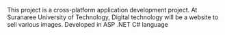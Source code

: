 This project is a cross-platform application development project. At Suranaree University of Technology, Digital technology will be a website to sell various images. Developed in ASP .NET C# language
